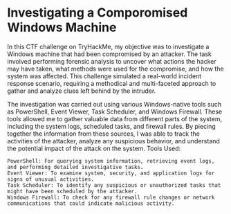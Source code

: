 # Investigating a Comporomised Windows Machine

In this CTF challenge on TryHackMe, my objective was to investigate a Windows machine that had been compromised by an attacker. The task involved performing forensic analysis to uncover what actions the hacker may have taken, what methods were used for the compromise, and how the system was affected. This challenge simulated a real-world incident response scenario, requiring a methodical and multi-faceted approach to gather and analyze clues left behind by the intruder.

The investigation was carried out using various Windows-native tools such as PowerShell, Event Viewer, Task Scheduler, and Windows Firewall. These tools allowed me to gather valuable data from different parts of the system, including the system logs, scheduled tasks, and firewall rules. By piecing together the information from these sources, I was able to track the activities of the attacker, analyze any suspicious behavior, and understand the potential impact of the attack on the system.
Tools Used:

    PowerShell: For querying system information, retrieving event logs, and performing detailed investigative tasks.
    Event Viewer: To examine system, security, and application logs for signs of unusual activities.
    Task Scheduler: To identify any suspicious or unauthorized tasks that might have been scheduled by the attacker.
    Windows Firewall: To check for any firewall rule changes or network communications that could indicate malicious activity.
